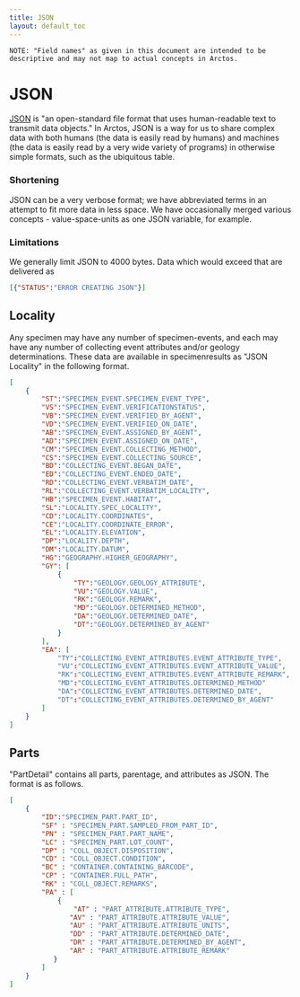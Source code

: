 ```yaml
---
title: JSON
layout: default_toc
---
```





<!--
	::::::::::::::::IMPORTANT::::::::::::::::
	
	Do not modify this file without modifying the functions which compile the JSON
	
	Do not remove this comment.

	::::::::::::::::IMPORTANT::::::::::::::::

-->


``NOTE: "Field names" as given in this document are intended to be descriptive and may not map to actual concepts in Arctos.``


# JSON

[JSON](https://en.wikipedia.org/wiki/JSON) is "an open-standard file format that uses human-readable text to transmit data objects." In Arctos, JSON is a way for us to share complex data with both humans (the data is easily read by humans) and machines (the data is easily read by a very wide variety of programs) in otherwise simple formats, such as the ubiquitous table.

### Shortening

JSON can be a very verbose format; we have abbreviated terms in an attempt to fit more data in less space. We have occasionally merged various concepts - value-space-units as one JSON variable, for example.

### Limitations

We generally limit JSON to 4000 bytes. Data which would exceed that are delivered as

```json
[{"STATUS":"ERROR CREATING JSON"}]
```

## Locality

Any specimen may have any number of specimen-events, and each may have any number of collecting event attributes and/or geology determinations. These data are available in specimenresults as "JSON Locality" in the following format.

```json
[
	{
		"ST":"SPECIMEN_EVENT.SPECIMEN_EVENT_TYPE",
		"VS":"SPECIMEN_EVENT.VERIFICATIONSTATUS",
		"VB":"SPECIMEN_EVENT.VERIFIED_BY_AGENT",
		"VD":"SPECIMEN_EVENT.VERIFIED_ON_DATE",
		"AB":"SPECIMEN_EVENT.ASSIGNED_BY_AGENT",
		"AD":"SPECIMEN_EVENT.ASSIGNED_ON_DATE",
		"CM":"SPECIMEN_EVENT.COLLECTING_METHOD",
		"CS":"SPECIMEN_EVENT.COLLECTING_SOURCE",
		"BD":"COLLECTING_EVENT.BEGAN_DATE",
		"ED":"COLLECTING_EVENT.ENDED_DATE",
		"RD":"COLLECTING_EVENT.VERBATIM_DATE",
		"RL":"COLLECTING_EVENT.VERBATIM_LOCALITY",
		"HB":"SPECIMEN_EVENT.HABITAT",
		"SL":"LOCALITY.SPEC_LOCALITY",
		"CD":"LOCALITY.COORDINATES",
		"CE":"LOCALITY.COORDINATE_ERROR",
		"EL":"LOCALITY.ELEVATION",
		"DP":"LOCALITY.DEPTH",
		"DM":"LOCALITY.DATUM",
		"HG":"GEOGRAPHY.HIGHER_GEOGRAPHY",
		"GY": [
			{
				"TY":"GEOLOGY.GEOLOGY_ATTRIBUTE",
				"VU":"GEOLOGY.VALUE",
				"RK":"GEOLOGY.REMARK",
				"MD":"GEOLOGY.DETERMINED_METHOD",
				"DA":"GEOLOGY.DETERMINED_DATE",
				"DT":"GEOLOGY.DETERMINED_BY_AGENT"
			}
		],
		"EA": [
			"TY":"COLLECTING_EVENT_ATTRIBUTES.EVENT_ATTRIBUTE_TYPE",
			"VU":"COLLECTING_EVENT_ATTRIBUTES.EVENT_ATTRIBUTE_VALUE",
			"RK":"COLLECTING_EVENT_ATTRIBUTES.EVENT_ATTRIBUTE_REMARK",
			"MD":"COLLECTING_EVENT_ATTRIBUTES.DETERMINED_METHOD"
			"DA":"COLLECTING_EVENT_ATTRIBUTES.DETERMINED_DATE",
			"DT":"COLLECTING_EVENT_ATTRIBUTES.DETERMINED_BY_AGENT"
		]
	}
]
```

## Parts

"PartDetail" contains all parts, parentage, and attributes as JSON. The format is as follows.


```json
[
	{
		"ID":"SPECIMEN_PART.PART_ID",
		"SF" : "SPECIMEN_PART.SAMPLED_FROM_PART_ID",
		"PN" : "SPECIMEN_PART.PART_NAME",
		"LC" : "SPECIMEN_PART.LOT_COUNT",
		"DP" : "COLL_OBJECT.DISPOSITION",
		"CD" : "COLL_OBJECT.CONDITION",
		"BC" : "CONTAINER.CONTAINING_BARCODE",
		"CP" : "CONTAINER.FULL_PATH",
		"RK" : "COLL_OBJECT.REMARKS",
		"PA" : [
			{
				"AT" : "PART_ATTRIBUTE.ATTRIBUTE_TYPE",
		       "AV" : "PART_ATTRIBUTE.ATTRIBUTE_VALUE",
		       "AU" : "PART_ATTRIBUTE.ATTRIBUTE_UNITS",
		       "DD" : "PART_ATTRIBUTE.DETERMINED_DATE",
		       "DR" : "PART_ATTRIBUTE.DETERMINED_BY_AGENT",
		       "AR" : "PART_ATTRIBUTE.ATTRIBUTE_REMARK"
		   }
		]
	}
]
```   
	   
	   